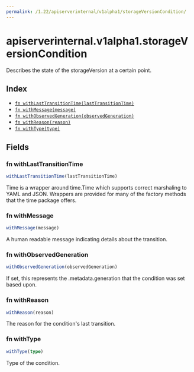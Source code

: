 ```yaml
---
permalink: /1.22/apiserverinternal/v1alpha1/storageVersionCondition/
---
```


# apiserverinternal.v1alpha1.storageVersionCondition

Describes the state of the storageVersion at a certain point.

## Index

* [`fn withLastTransitionTime(lastTransitionTime)`](#fn-withlasttransitiontime)
* [`fn withMessage(message)`](#fn-withmessage)
* [`fn withObservedGeneration(observedGeneration)`](#fn-withobservedgeneration)
* [`fn withReason(reason)`](#fn-withreason)
* [`fn withType(type)`](#fn-withtype)

## Fields

### fn withLastTransitionTime

```ts
withLastTransitionTime(lastTransitionTime)
```

Time is a wrapper around time.Time which supports correct marshaling to YAML and JSON.  Wrappers are provided for many of the factory methods that the time package offers.

### fn withMessage

```ts
withMessage(message)
```

A human readable message indicating details about the transition.

### fn withObservedGeneration

```ts
withObservedGeneration(observedGeneration)
```

If set, this represents the .metadata.generation that the condition was set based upon.

### fn withReason

```ts
withReason(reason)
```

The reason for the condition's last transition.

### fn withType

```ts
withType(type)
```

Type of the condition.